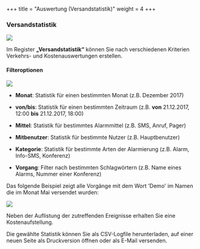 +++
title = "Auswertung (Versandstatistik)"
weight = 4
+++


### Versandstatistik

![](/img/status_versandstatistik.png?width=1200px&classes=shadow)

Im Register **„Versandstatistik“** können Sie nach verschiedenen Kriterien Verkehrs- und Kostenauswertungen
erstellen.   

#### Filteroptionen

![](/img/status_versandstatistik_statistik.png?classes=shadow)


 - **Monat**: Statistik für einen bestimmten Monat (z.B. Dezember 2017)
 
 - **von/bis**: Statistik für einen bestimmten Zeitraum (z.B. **von** 21.12.2017, 12:00 **bis** 21.12.2017, 18:00)
 
 - **Mittel**: Statistik für bestimmtes Alarmmittel (z.B. SMS, Anruf, Pager)
 
 - **Mitbenutzer**: Statistik für bestimmte Nutzer (z.B. Hauptbenutzer)
 
 - **Kategorie**: Statistik für bestimmte Arten der Alarmierung (z.B. Alarm, Info-SMS, Konferenz)
 
 - **Vorgang**: Filter nach bestimmten Schlagwörtern (z.B. Name eines Alarms, Nummer einer Konferenz)
 
Das folgende Beispiel zeigt alle Vorgänge mit dem Wort 'Demo' im Namen die im Monat Mai versendet wurden:

![](/img/status_versandstatistik_statistik_demo.png?classes=shadow)

Neben der Auflistung der zutreffenden Ereignisse erhalten Sie eine Kostenaufstellung. 

Die gewählte Statistik können Sie als CSV-Logfile herunterladen, auf einer neuen Seite als Druckversion öffnen oder als E-Mail versenden.





